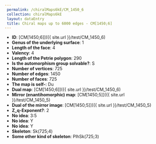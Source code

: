 ```yaml
--- 
 permalink: /chiralMaps6kE/CM_1450_6 
 collection: chiralMaps6kE
 layout: dataEntry
 title: Chiral maps up to 6000 edges - CM[1450;6]
---
```


- **ID**: [CM[1450;6]]({{ site.url }}/test/CM_1450_6)
- **Genus of the underlying surface**: 1
- **Length of the face**: 4
- **Valency**: 4
- **Length of the Petrie polygon**: 290
- **Is the automorphism group solvable?**: S
- **Number of vertices**: 725
- **Number of edges**: 1450
- **Number of faces**: 725
- **The map is self-**: Du
- **Dual map**: [CM[1450;6]]({{ site.url }}/test/CM_1450_6)
- **Mirror (enantihomorphic) map**: [CM[1450;5]]({{ site.url }}/test/CM_1450_5)
- **Dual of the mirror image**: [CM[1450;5]]({{ site.url }}/test/CM_1450_5)
- **Z_q-Exponent?**: 2
- **No idea**:  3:5
- **No idea**: Y
- **No idea**: Y
- **Skeleton**: Sk(725;4)
- **Some other kind of skeleton**: PlhSk(725;3)
